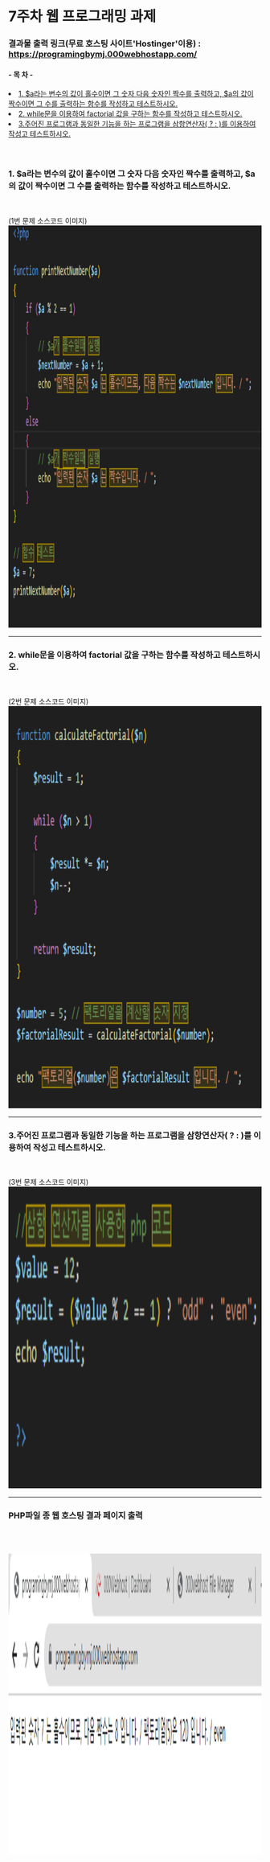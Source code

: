 <!------------------제 목------------------------->

# 7주차 웹 프로그래밍 과제

<!----------------------- 앵커로 연결된 목차 지정--------------------------->
### 결과물 출력 링크(무료 호스팅 사이트'Hostinger'이용) : https://programingbymj.000webhostapp.com/

#### - 목 차 -

<li><a href="#first">1. $a라는 변수의 값이 홀수이면 그 숫자 다음 숫자인 짝수를 출력하고, $a의 값이 짝수이면 그 수를 출력하는 함수를 작성하고 테스트하시오.</a></li>
<li><a href="#second">2. while문을 이용하여 factorial 값을 구하는 함수를 작성하고 테스트하시오.</a></li>
<li><a href="#third">3.주어진 프로그램과 동일한 기능을 하는 프로그램을 삼항연산자( ? : )를 이용하여 작성고 테스트하시오.</a></li>
<br><br>

<!------------------------------첫 번째 문제--------------------------------------->

### <strong id = "first"><b>1. $a라는 변수의 값이 홀수이면 그 숫자 다음 숫자인 짝수를 출력하고, $a의 값이 짝수이면 그 수를 출력하는 함수를 작성하고 테스트하시오.</b></strong>
<br>
<p>
(1번 문제 소스코드 이미지)
<br><img src="1.png" width="1000" height="800" title="px(픽셀) 크기 설정" alt="1번 이미지"></img><br/>
</p>

<hr>

<!-------------------------------두 번째 문제----------------------------------->

### <strong id = "second"><b>2. while문을 이용하여 factorial 값을 구하는 함수를 작성하고 테스트하시오.</b></strong>
<br>
<p>
(2번 문제 소스코드 이미지)
<br><img src="2.png" width="800" height="800" title="px(픽셀) 크기 설정" alt="2번 이미지"></img><br/>
</p>

<hr>

<!-------------------------------세 번째 문제----------------------------------->

### <strong id = "third"><b>3.주어진 프로그램과 동일한 기능을 하는 프로그램을 삼항연산자( ? : )를 이용하여 작성고 테스트하시오.</b></strong>
<br>
<p>
(3번 문제 소스코드 이미지)
 <br><img src="3.png" width="1000" height="600" title="px(픽셀) 크기 설정" alt="2번 이미지"></img><br/>
</p>

<hr>

### <strong id = "third"><b>PHP파일 종 웹 호스팅 결과 페이지 출력</b></strong>
<br>
<p>
   <br><img src="4.png" width="700" height="600" title="px(픽셀) 크기 설정" alt="2번 이미지"></img><br/>
</p>
